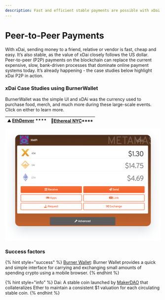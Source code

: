 ```yaml
---
description: Fast and efficient stable payments are possible with xDai
---
```


# Peer-to-Peer Payments

With xDai, sending money to a friend, relative or vendor is fast, cheap and easy. It’s also stable, as the value of xDai closely follows the US dollar. Peer-to-peer \(P2P\) payments on the blockchain can replace the current expensive, slow, bank-driven processes that dominate online payment systems today. It’s already happening - the case studies below highlight xDai P2P in action.

### xDai Case Studies using BurnerWallet

BurnerWallet was the simple UI and xDAi was the currency used to purchase food, merch, and much more during these large-scale events. Click on either to learn more. 

|  ⛰ [**EthDenver**](https://medium.com/gitcoin/burner-wallet-at-ethdenver-was-faa3851ea833) **** |  🗽[**Ethereal NYC**](https://medium.com/@austin_48503/burner-wallet-ethereal-was-rad-bf56b68ac3bc)\*\*\*\* |
| :---: | :---: |


![Burner wallet web-based interface ](../../.gitbook/assets/burner_1.png)

### Success factors

{% hint style="success" %}
[Burner Wallet](https://xdai.io): Burner Wallet provides a quick and simple interface for carrying and exchanging small amounts of spending crypto using a mobile browser.
{% endhint %}

{% hint style="info" %}
Dai: A stable coin launched by [MakerDAO](http://makerdao.com) that collateralizes Ether to maintain a consistent $1 valuation for each circulating stable coin.
{% endhint %}



